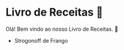 # Livro de Receitas :icecream:

Olá! Bem vindo ao nosso Livro de Receitas. :cake:

- Strogonoff de Frango

